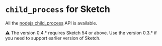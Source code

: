 # `child_process` for Sketch

All the [nodejs child_process](https://nodejs.org/api/child_process.html) API is available.

:warning: The version 0.4.* requires Sketch 54 or above. Use the version 0.3.* if you need to support earlier version of Sketch.

